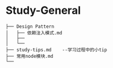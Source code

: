 # Study-General

```
├── Design Pattern
│   ├── 依赖注入模式.md
│   ├── 
│   └── 
├── study-tips.md    --学习过程中的小tip
├── 常用node模块.md
└── 
```
